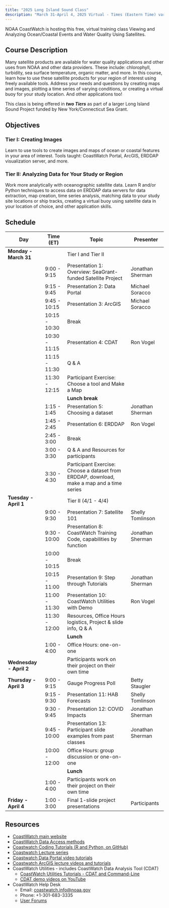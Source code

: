 ```yaml
---
title: "2025 Long Island Sound Class"
description: "March 31-April 4, 2025 Virtual - Times (Eastern Time) vary daily, see schedule below"
---
```



NOAA CoastWatch is hosting this free, virtual training class Viewing and Analyzing Ocean/Coastal Events and Water Quality Using Satellites.


## Course Description
Many satellite products are available for water quality applications and other uses from NOAA and other data providers. These include: chlorophyll, turbidity, sea surface temperature, organic matter, and more. 
In this course, learn how to use these satellite products for your region of interest using freely available tools. Address your needs and questions by creating maps and images, plotting a time series of varying conditions, or creating a virtual buoy for your study location. And other applications too!

This class is being offered in **_two Tiers_** as part of a larger Long Island Sound Project funded by New York/Connecticut Sea Grant. 


## Objectives

### Tier I: Creating Images
Learn to use tools to create images and maps of ocean or coastal features in your area of interest.
Tools taught: CoastWatch Portal, ArcGIS, ERDDAP visualization server, and more.

### Tier II: Analyzing Data for Your Study or Region 
Work more analytically with oceanographic satellite data. 
Learn R and/or Python techniques to access data on ERDDAP data servers for data extraction, map creation, time series analysis, matching data to your study site locations or ship tracks, creating a virtual buoy using satellite data in your location of choice, and other application skills.


## Schedule

| Day                        | Time (ET)         | Topic                                                                 | Presenter           |
|---------------------------|-------------------|-----------------------------------------------------------------------|---------------------|
| **Monday - March 31**     |                   | Tier I and Tier II                                                   |                     |
|                           | 9:00 - 9:15        | Presentation 1: Overview: SeaGrant-funded Satellite Project          | Jonathan Sherman    |
|                           | 9:15 - 9:45        | Presentation 2: Data Portal                                          | Michael Soracco     |
|                           | 9:45 - 10:15       | Presentation 3: ArcGIS                                               | Michael Soracco     |
|                           | 10:15 - 10:30      | Break                                                                 |                     |
|                           | 10:30 - 11:15      | Presentation 4: CDAT                                                 | Ron Vogel           |
|                           | 11:15 - 11:30           | Q & A                                                                 |                     |
|                           | 11:30 - 12:15            | Participant Exercise: Choose a tool and Make a Map                   |                     |
|                           |                    | **Lunch break**                                                      |                     |
|                           | 1:15 - 1:45        | Presentation 5: Choosing a dataset                                   | Jonathan Sherman    |
|                           | 1:45 - 2:45        | Presentation 6: ERDDAP                                               | Ron Vogel           |
|                           | 2:45 - 3:00        | Break                                                                 |                     |
|                           | 3:00 - 3:30        | Q & A and Resources for participants                                 |                     |
|                           | 3:30 - 4:30        | Participant Exercise: Choose a dataset from ERDDAP, download, make a map and a time series |      |
| **Tuesday - April 1**     |                   | Tier II (4/1 - 4/4)                                                  |                     |
|                           | 9:00 - 9:30        | Presentation 7: Satellite 101                                        | Shelly Tomlinson    |
|                           | 9:30 - 10:00       | Presentation 8: CoastWatch Training Code, capabilities by function   | Jonathan Sherman    |
|                           | 10:00 - 10:15      | Break                                                                 |                     |
|                           | 10:15 - 11:00      | Presentation 9: Step through Tutorials                               | Jonathan Sherman    |
|                           | 11:00 - 11:30      | Presentation 10: CoastWatch Utilities with Demo                      | Ron Vogel           |
|                           | 11:30 - 12:00      | Resources, Office Hours logistics, Project & slide info, Q & A       |                     |
|                           |                    | **Lunch**                                                            |                     |
|                           | 1:00 - 4:00        | Office Hours: one-on-one                                             |                     |
| **Wednesday - April 2**   |                   | Participants work on their project on their own time                |                     |
| **Thursday - April 3**    | 9:00 - 9:15        | Gauge Progress Poll                                                  | Betty Staugler      |
|                           | 9:15 - 9:30        | Presentation 11: HAB Forecasts                                       | Shelly Tomlinson    |
|                           | 9:30 - 9:45        | Presentation 12: COVID Impacts                                       | Jonathan Sherman    |
|                           | 9:45 - 10:00       | Presentation 13: Participant slide examples from past classes        | Jonathan Sherman    |
|                           | 10:00 - 12:00      | Office Hours: group discussion or one-on-one                         |                     |
|                           |                    | **Lunch**                                                            |                     |
|                           | 1:00 - 4:00        | Participants work on their project on their own time                |                     |
| **Friday - April 4**      | 1:00 - 3:00        | Final 1-slide project presentations                                  | Participants        |


## Resources
* [CoastWatch main website](https://coastwatch.noaa.gov/cwn/index.html)
* [CoastWatch Data Access methods](https://coastwatch.noaa.gov/cwn/data-access-tools.html)
* [Coastwatch Coding Tutorials (R and Python, on GitHub)](https://github.com/coastwatch-training/CoastWatch-Tutorials/tree/main?tab=readme-ov-file#readme)
* [Coastwatch Lecture series](https://umd.instructure.com/courses/1336575/pages/all-lectures)
* [Coastwatch Data Portal video tutorials](https://umd.instructure.com/courses/1336575/pages/coastwatch-data-portal-tutorials)
* [Coastwatch ArcGIS lecture videos and tutorials](https://umd.instructure.com/courses/1336575/pages/arcgis-tutorials?module_item_id=12322036)
* CoastWatch Utilities - includes CoastWatch Data Analysis Tool (CDAT)
    * [CoastWatch Utilities Tutorials - CDAT and Command-Line](https://umd.instructure.com/courses/1336575/pages/coastwatch-utilities-tutorials)
    * [CDAT demo videos on YouTube](https://www.youtube.com/playlist?list=PL_-bsOLKMYJybI8chOl90HWWd_jTsaO3e)
* CoastWatch Help Desk
    * Email: coastwatch.info@noaa.gov
    * Phone: +1-301-683-3335
    * [User Forums](https://vlab.noaa.gov/web/coastwatch)


